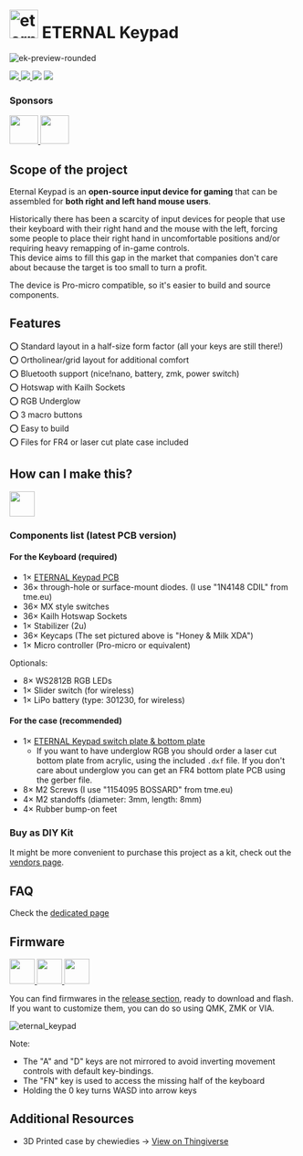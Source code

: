 # <img src="https://gist.githubusercontent.com/duckyb/282c2221d859f8134c1b1f0cf4622656/raw/97affc98d0d71566fa6ccb604eef31af2c36752a/eternal-keypad-logo.svg" height="50" alt="eternal_keypad_logo"/> ETERNAL Keypad
![ek-preview-rounded](https://user-images.githubusercontent.com/27895007/167808526-7cf01c83-1738-40c4-bed5-d04d67a561a3.png)

<div class="shields">
  <a href="https://github.com/duckyb/eternal-keypad/releases">
    <img src="https://img.shields.io/github/downloads/duckyb/eternal-keypad/total?color=success&style=flat-square">
    <img src="https://img.shields.io/github/v/release/duckyb/eternal-keypad?include_prereleases&color=success&style=flat-square">
  </a>
  <img src="https://img.shields.io/github/license/duckyb/eternal-keypad?style=flat-square&color=success">
  <a href ="https://discord.gg/3erEKm3uht">
    <img src="https://discordapp.com/api/guilds/914228133786439740/widget.png?style=shield">
  </a>
</div>

### Sponsors


<span class="sponsors">
  <a href="https://shop.beekeeb.com/product/eternal-keypad-kit/">
    <img src="https://user-images.githubusercontent.com/27895007/192096782-2ca086d8-54a3-42fd-a67b-0f1e25f1ffbc.png" height="50"/>
  </a>
  <a href="https://pmm.gg/products/p-k-f-1">
    <img src="https://user-images.githubusercontent.com/27895007/193314423-9643389c-9fc6-44ff-8838-dadaf985833c.png" height="50"/>
  </a>
</span>

## Scope of the project
Eternal Keypad is an **open-source input device for gaming** that can be assembled for **both right and left hand mouse users**.  

Historically there has been a scarcity of input devices for people that use their keyboard with their right hand and the mouse with the left, forcing some people to place their right hand in uncomfortable positions and/or requiring heavy remapping of in-game controls.  
This device aims to fill this gap in the market that companies don't care about because the target is too small to turn a profit.

The device is Pro-micro compatible, so it's easier to build and source components.

## Features

⭕ Standard layout in a half-size form factor (all your keys are still there!)  
⭕ Ortholinear/grid layout for additional comfort  
⭕ Bluetooth support (nice!nano, battery, zmk, power switch)  
⭕ Hotswap with Kailh Sockets  
⭕ RGB Underglow  
⭕ 3 macro buttons  
⭕ Easy to build  
⭕ Files for FR4 or laser cut plate case included  

## How can I make this?
<a href="https://youtu.be/vkTpa7AnWUo" target="_blank">
  <img src="https://gist.githubusercontent.com/duckyb/337340baa1f0c8bcc06fef7b3b57242b/raw/97e6e0748dd1b8a3fb54fac0a88e84e6b6e0e10a/build-guide-button.svg" height="44">
</a>

### Components list (latest PCB version)

#### For the Keyboard (required)
- 1× [ETERNAL Keypad PCB](https://github.com/duckyb/eternal-keypad/releases/latest)
- 36× through-hole or surface-mount diodes. (I use "1N4148 CDIL" from tme.eu)
- 36× MX style switches
- 36× Kailh Hotswap Sockets
- 1× Stabilizer (2u)
- 36× Keycaps (The set pictured above is "Honey & Milk XDA")
- 1× Micro controller (Pro-micro or equivalent)

Optionals:
- 8× WS2812B RGB LEDs
- 1× Slider switch (for wireless)
- 1× LiPo battery (type: 301230, for wireless)

#### For the case (recommended)
- 1× [ETERNAL Keypad switch plate & bottom plate](https://github.com/duckyb/eternal-keypad/releases/latest)
  - If you want to have underglow RGB you should order a laser cut bottom plate from acrylic, using the included `.dxf` file. If you don't care about underglow you can get an FR4 bottom plate PCB using the gerber file.
- 8× M2 Screws (I use "1154095 BOSSARD" from tme.eu)
- 4× M2 standoffs (diameter: 3mm, length: 8mm)
- 4× Rubber bump-on feet

### Buy as DIY Kit

It might be more convenient to purchase this project as a kit, check out the [vendors page](./vendors.md).

## FAQ

Check the [dedicated page](./FAQ.md)

## Firmware

<a href="https://github.com/qmk/qmk_firmware/tree/master/keyboards/eternal_keypad" target="_blank">
  <img src="https://qmk.fm/assets/images/badge-small-light.svg" height="44"/>
</a>
<a href="https://www.caniusevia.com/">
  <img src="https://user-images.githubusercontent.com/27895007/167814873-be7de892-754b-4b6b-976c-8983c1baf8e2.svg" height="44"/>
</a>
<a href="https://zmk.dev/">
  <img src="https://user-images.githubusercontent.com/27895007/188517482-3f93cafe-685a-4de9-9aee-ba4bfa29cb89.svg" height="44"/>
</a>

You can find firmwares in the [release section](https://github.com/duckyb/eternal-keypad/releases/latest), ready to download and flash.  
If you want to customize them, you can do so using QMK, ZMK or VIA.

![eternal_keypad](https://user-images.githubusercontent.com/27895007/144766801-a8390a4f-9810-4c56-9442-b2406a4ed4ce.png)

Note: 
- The "A" and "D" keys are not mirrored to avoid inverting movement controls with default key-bindings.
- The "FN" key is used to access the missing half of the keyboard
- Holding the 0 key turns WASD into arrow keys

## Additional Resources

- 3D Printed case by chewiedies → [View on Thingiverse](https://www.thingiverse.com/thing:5329104)

